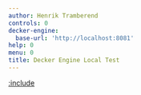 ```yaml
---
author: Henrik Tramberend
controls: 0
decker-engine:
  base-url: 'http://localhost:8081'
help: 0
menu: 0
title: Decker Engine Local Test
---
```


[:include](./engine-content.md)
